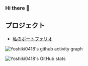 ### Hi there 👋

## プロジェクト
- [私のポートフォリオ](https://github.com/Yoshiki0418/portfolio)

![Yoshiki0418's github activity graph](https://activity-graph.herokuapp.com/graph?username=Yoshiki0418&theme=xcode)

![Yoshiki0418's GitHub stats](https://github-readme-stats.vercel.app/api?username=Yoshiki0418&show_icons=true)





<!--
**Yoshiki0418/Yoshiki0418** is a ✨ _special_ ✨ repository because its `README.md` (this file) appears on your GitHub profile.

Here are some ideas to get you started:

- 🔭 I’m currently working on ...
- 🌱 I’m currently learning ...
- 👯 I’m looking to collaborate on ...
- 🤔 I’m looking for help with ...
- 💬 Ask me about ...
- 📫 How to reach me: ...
- 😄 Pronouns: ...
- ⚡ Fun fact: ...
-->
